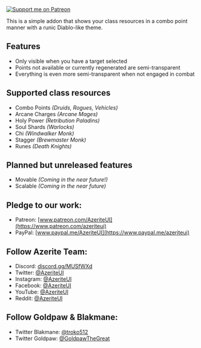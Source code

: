 [![Support me on Patreon](http://i.imgur.com/kVU2d3f.png)](https://www.patreon.com/cogwerkz)

This is a simple addon that shows your class resources in a combo point manner with a runic Diablo-like theme. 

## Features  
* Only visible when you have a target selected
* Points not available or currently regenerated are semi-transparent
* Everything is even more semi-transparent when not engaged in combat

## Supported class resources  
* Combo Points *(Druids, Rogues, Vehicles)*
* Arcane Charges *(Arcane Mages)*
* Holy Power *(Retribution Paladins)*
* Soul Shards *(Warlocks)*
* Chi *(Windwalker Monk)*
* Stagger *(Brewmaster Monk)*
* Runes *(Death Knights)*

## Planned but unreleased features  
* Movable *(Coming in the near future!)*
* Scalable *(Coming in the near future)*

## **Pledge to our work:**  
* Patreon: [www.patreon.com/AzeriteUI](https://www.patreon.com/azeriteui)  
* PayPal: [www.paypal.me/AzeriteUI](https://www.paypal.me/azeriteui)  

## **Follow Azerite Team:**  
* Discord: [discord.gg/MUSfWXd](https://discord.gg/MUSfWXd)  
* Twitter: [@AzeriteUI](https://twitter.com/azeriteui)  
* Instagram: [@AzeriteUI](https://instagram.com/azeriteui/)  
* Facebook: [@AzeriteUI](https://www.facebook.com/azeriteui/)  
* YouTube: [@AzeriteUI](https://www.youtube.com/azeriteui)  
* Reddit: [@AzeriteUI](https://www.reddit.com/r/azeriteui/)  

## **Follow Goldpaw & Blakmane:**  
* Twitter Blakmane: [@troko512](https://twitter.com/troko512)  
* Twitter Goldpaw: [@GoldpawTheGreat](https://twitter.com/goldpawthegreat)  

